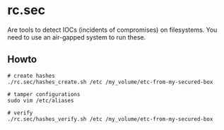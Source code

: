 # rc.sec

Are tools to detect IOCs (incidents of compromises) on filesystems.
You need to use an air-gapped system to run these.

## Howto

```
# create hashes
./rc.sec/hashes_create.sh /etc /my_volume/etc-from-my-secured-box

# tamper configurations
sudo vim /etc/aliases

# verify
./rc.sec/hashes_verify.sh /etc /my_volume/etc-from-my-secured-box
```
